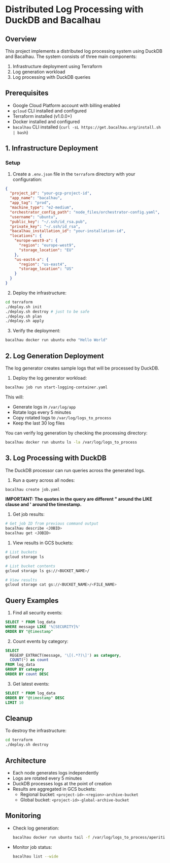 # Distributed Log Processing with DuckDB and Bacalhau

## Overview
This project implements a distributed log processing system using DuckDB and Bacalhau. The system consists of three main components:
1. Infrastructure deployment using Terraform
2. Log generation workload
3. Log processing with DuckDB queries

## Prerequisites
- Google Cloud Platform account with billing enabled
- `gcloud` CLI installed and configured
- Terraform installed (v1.0.0+)
- Docker installed and configured
- `bacalhau` CLI installed (`curl -sL https://get.bacalhau.org/install.sh | bash`)

## 1. Infrastructure Deployment

### Setup
1. Create a `.env.json` file in the `terraform` directory with your configuration:
```json
{
  "project_id": "your-gcp-project-id",
  "app_name": "bacalhau",
  "app_tag": "prod",
  "machine_type": "e2-medium",
  "orchestrator_config_path": "node_files/orchestrator-config.yaml",
  "username": "ubuntu",
  "public_key": "~/.ssh/id_rsa.pub",
  "private_key": "~/.ssh/id_rsa",
  "bacalhau_installation_id": "your-installation-id",
  "locations": {
    "europe-west9-a": {
      "region": "europe-west9",
      "storage_location": "EU"
    },
    "us-east4-a": {
      "region": "us-east4",
      "storage_location": "US"
    }
  }
}
```

2. Deploy the infrastructure:
```bash
cd terraform
./deploy.sh init
./deploy.sh destroy # just to be safe
./deploy.sh plan
./deploy.sh apply
```

3. Verify the deployment:
```bash
bacalhau docker run ubuntu echo "Hello World"
```

## 2. Log Generation Deployment

The log generator creates sample logs that will be processed by DuckDB.

1. Deploy the log generator workload:
```bash
bacalhau job run start-logging-container.yaml
```

This will:
- Generate logs in `/var/log/app`
- Rotate logs every 5 minutes
- Copy rotated logs to `/var/log/logs_to_process`
- Keep the last 30 log files

You can verify log generation by checking the processing directory:
```bash
bacalhau docker run ubuntu ls -la /var/log/logs_to_process
```

## 3. Log Processing with DuckDB

The DuckDB processor can run queries across the generated logs.

1. Run a query across all nodes:
```bash
bacalhau create job.yaml
```
**IMPORTANT:  The quotes in the query are different " around the LIKE clause and ' around the timestamp.**


1. Get job results:
```bash
# Get job ID from previous command output
bacalhau describe <JOBID>
bacalhau get <JOBID>
```

1. View results in GCS buckets:
```bash
# List buckets
gcloud storage ls

# List bucket contents
gcloud storage ls gs://<BUCKET_NAME>/

# View results
gcloud storage cat gs://<BUCKET_NAME>/<FILE_NAME>
```

## Query Examples

1. Find all security events:
```sql
SELECT * FROM log_data 
WHERE message LIKE '%[SECURITY]%' 
ORDER BY "@timestamp"
```

2. Count events by category:
```sql
SELECT 
  REGEXP_EXTRACT(message, '\[(.*?)\]') as category,
  COUNT(*) as count 
FROM log_data 
GROUP BY category 
ORDER BY count DESC
```

3. Get latest events:
```sql
SELECT * FROM log_data 
ORDER BY "@timestamp" DESC 
LIMIT 10
```

## Cleanup

To destroy the infrastructure:
```bash
cd terraform
./deploy.sh destroy
```

## Architecture
- Each node generates logs independently
- Logs are rotated every 5 minutes
- DuckDB processes logs at the point of creation
- Results are aggregated in GCS buckets:
  - Regional bucket: `<project-id>-<region>-archive-bucket`
  - Global bucket: `<project-id>-global-archive-bucket`

## Monitoring
- Check log generation:
  ```bash
  bacalhau docker run ubuntu tail -f /var/log/logs_to_process/aperitivo_logs.log.1
  ```
- Monitor job status:
  ```bash
  bacalhau list --wide
  ```
